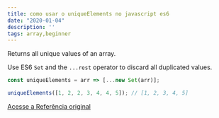 ```yaml
---
title: como usar o uniqueElements no javascript es6
date: "2020-01-04"
description: ''
tags: array,beginner
---
```


Returns all unique values of an array.

Use ES6 `Set` and the `...rest` operator to discard all duplicated values.

```js
const uniqueElements = arr => [...new Set(arr)];
```

```js
uniqueElements([1, 2, 2, 3, 4, 4, 5]); // [1, 2, 3, 4, 5]
```


[Acesse a Referência original](http://github.com/30-seconds/)
